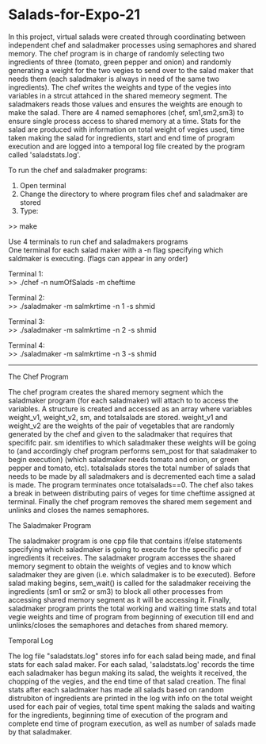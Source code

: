 # Salads-for-Expo-21
In this project, virtual salads were created through coordinating between independent chef and saladmaker processes using semaphores and shared memory. The chef program is in charge of randomly selecting two ingredients of three (tomato, green pepper and onion) and randomly generating a weight for the two vegies to send over to the salad maker that needs them (each saladmaker is always in need of the same two ingredients). The chef writes the weights and type of the vegies into variables in a strcut attahced in the shared memeory segment. The saladmakers reads those values and ensures the weights are enough to make the salad. There are 4 named semaphores (chef, sm1,sm2,sm3) to ensure single process access to shared memory at a time. Stats for the salad are produced with information on total weight of vegies used, time taken making the salad for ingredients, start and end time of program execution and are logged into a temporal log file created by the program called 'saladstats.log'.

To run the chef and saladmaker programs:
1. Open terminal 
2. Change the directory to where program files chef and saladmaker are stored
3. Type: 

\>\> make    

Use 4 terminals to run chef and saladmakers programs    
One terminal for each salad maker with a -n flag specifying which saldmaker is executing.
(flags can appear in any order)    

Terminal 1:    
\>\> ./chef -n numOfSalads -m cheftime

Terminal 2:     
\>\> ./saladmaker -m salmkrtime -n 1 -s shmid

Terminal 3:     
\>\> ./saladmaker -m salmkrtime -n 2 -s shmid

Terminal 4:     
\>\> ./saladmaker -m salmkrtime -n 3 -s shmid

--------------------------------------------------

The Chef Program 

The chef program creates the shared memory segment which the saladmaker program (for each saladmaker) will attach to to access the variables. A structure is created and accessed as an array where variables weight_v1, weight_v2, sm, and totalsalads are stored. weight_v1 and weight_v2 are the weights of the pair of vegetables that are randomly generated by the chef and given to the saladmaker that requires that specififc pair. sm identifies to which saladmaker these weights will be going to (and accordingly chef program performs sem_post for that saladmaker to begin execution) (which saladmaker needs tomato and onion, or green pepper and tomato, etc). totalsalads stores the total number of salads that needs to be made by all saladmakers and is decremented each time a salad is made. The program terminates once totalsalads==0. The chef also takes a break in between distributing pairs of veges for time cheftime assigned at terminal. Finally the chef program removes the shared mem segement and unlinks and closes the names semaphores.

The Saladmaker Program

The saladmaker program is one cpp file that contains if/else statements specifying which saladmaker is going to execute for the specific pair of ingredients it receives. The saladmaker program accesses the shared memory segment to obtain the weights of vegies and to know which saladmaker they are given (i.e. which saladmaker is to be executed). Before salad making begins, sem_wait() is called for the saladmaker receiving the ingredients (sm1 or sm2 or sm3) to block all other processes from accessing shared memory segment as it will be accessing it. Finally, saladmaker program prints the total working and waiting time stats and total vegie weights and time of program from beginning of execution till end and unlinks/closes the semaphores and detaches from shared memory.

Temporal Log

The log file "saladstats.log" stores info for each salad being made, and final stats for each salad maker. For each salad, 'saladstats.log' records the time each saladmaker has begun making its salad, the weights it received, the chopping of the vegies, and the end time of that salad creation. The final stats after each saladmaker has made all salads based on random distrubiton of ingredients are printed in the log with info on the total weight used for each pair of vegies, total time spent making the salads and waiting for the ingredients, beginning time of execution of the program and complete end time of program execution, as well as number of salads made by that saladmaker.





